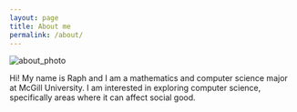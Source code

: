 ```yaml
---
layout: page
title: About me
permalink: /about/
---
```

![about_photo](https://github.com/raphaelletseng/raphaelletseng.github.io/blob/master/assets/img/raph_about.PNG)[]()

Hi! My name is Raph and I am a mathematics and computer science major at McGill University.
I am interested in exploring computer science, specifically areas where it can affect social good.

